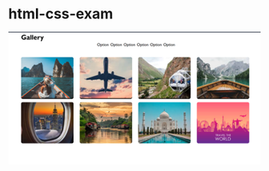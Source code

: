 # html-css-exam
<a href="https://github.com/Uniquesoul14/html-css-exam/blob/main/practical%20exam%20html%20ans%20css/prac%20exam/index.html"><img src="exam op.png"></a>
